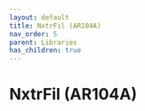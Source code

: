 ```yaml
---
layout: default
title: NxtrFil (AR104A)
nav_order: 5
parent: Libraries
has_children: true
---
```

# NxtrFil (AR104A)
